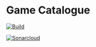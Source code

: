 # Game Catalogue
[![Build](https://github.com/laminalfalah/game-catalogue/actions/workflows/build.yml/badge.svg?branch=master)](https://github.com/laminalfalah/game-catalogue/actions/workflows/build.yml)

[![Sonarcloud](https://github.com/laminalfalah/game-catalogue/actions/workflows/sonarcloud.yml/badge.svg?branch=master)](https://github.com/laminalfalah/game-catalogue/actions/workflows/sonarcloud.yml)
